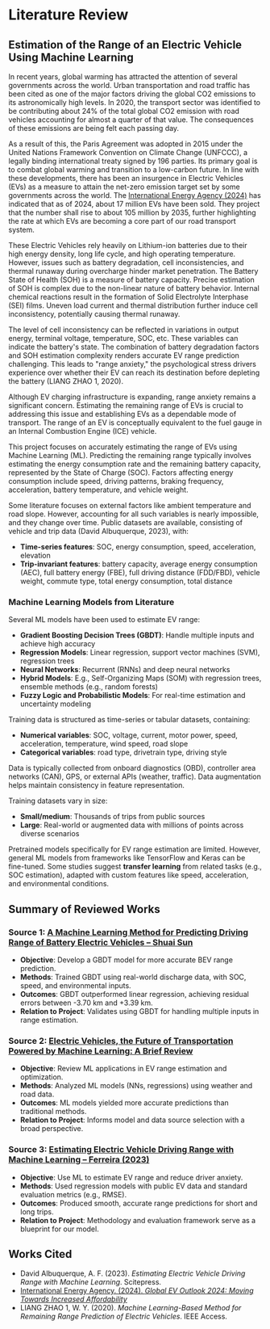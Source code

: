 # Literature Review

## Estimation of the Range of an Electric Vehicle Using Machine Learning

In recent years, global warming has attracted the attention of several governments across the world. Urban transportation and road traffic has been cited as one of the major factors driving the global CO2 emissions to its astronomically high levels. In 2020, the transport sector was identified to be contributing about 24% of the total global CO2 emission with road vehicles accounting for almost a quarter of that value. The consequences of these emissions are being felt each passing day.

As a result of this, the Paris Agreement was adopted in 2015 under the United Nations Framework Convention on Climate Change (UNFCCC), a legally binding international treaty signed by 196 parties. Its primary goal is to combat global warming and transition to a low-carbon future. In line with these developments, there has been an insurgence in Electric Vehicles (EVs) as a measure to attain the net-zero emission target set by some governments across the world. The [International Energy Agency (2024)](https://www.iea.org/reports/global-ev-outlook-2024) has indicated that as of 2024, about 17 million EVs have been sold. They project that the number shall rise to about 105 million by 2035, further highlighting the rate at which EVs are becoming a core part of our road transport system.

These Electric Vehicles rely heavily on Lithium-ion batteries due to their high energy density, long life cycle, and high operating temperature. However, issues such as battery degradation, cell inconsistencies, and thermal runaway during overcharge hinder market penetration. The Battery State of Health (SOH) is a measure of battery capacity. Precise estimation of SOH is complex due to the non-linear nature of battery behavior. Internal chemical reactions result in the formation of Solid Electrolyte Interphase (SEI) films. Uneven load current and thermal distribution further induce cell inconsistency, potentially causing thermal runaway.

The level of cell inconsistency can be reflected in variations in output energy, terminal voltage, temperature, SOC, etc. These variables can indicate the battery's state. The combination of battery degradation factors and SOH estimation complexity renders accurate EV range prediction challenging. This leads to "range anxiety," the psychological stress drivers experience over whether their EV can reach its destination before depleting the battery (LIANG ZHAO 1, 2020).

Although EV charging infrastructure is expanding, range anxiety remains a significant concern. Estimating the remaining range of EVs is crucial to addressing this issue and establishing EVs as a dependable mode of transport. The range of an EV is conceptually equivalent to the fuel gauge in an Internal Combustion Engine (ICE) vehicle.

This project focuses on accurately estimating the range of EVs using Machine Learning (ML). Predicting the remaining range typically involves estimating the energy consumption rate and the remaining battery capacity, represented by the State of Charge (SOC). Factors affecting energy consumption include speed, driving patterns, braking frequency, acceleration, battery temperature, and vehicle weight.

Some literature focuses on external factors like ambient temperature and road slope. However, accounting for all such variables is nearly impossible, and they change over time. Public datasets are available, consisting of vehicle and trip data (David Albuquerque, 2023), with:

* **Time-series features**: SOC, energy consumption, speed, acceleration, elevation
* **Trip-invariant features**: battery capacity, average energy consumption (AEC), full battery energy (FBE), full driving distance (FDD/FBD), vehicle weight, commute type, total energy consumption, total distance

### Machine Learning Models from Literature

Several ML models have been used to estimate EV range:

* **Gradient Boosting Decision Trees (GBDT)**: Handle multiple inputs and achieve high accuracy
* **Regression Models**: Linear regression, support vector machines (SVM), regression trees
* **Neural Networks**: Recurrent (RNNs) and deep neural networks
* **Hybrid Models**: E.g., Self-Organizing Maps (SOM) with regression trees, ensemble methods (e.g., random forests)
* **Fuzzy Logic and Probabilistic Models**: For real-time estimation and uncertainty modeling

Training data is structured as time-series or tabular datasets, containing:

* **Numerical variables**: SOC, voltage, current, motor power, speed, acceleration, temperature, wind speed, road slope
* **Categorical variables**: road type, drivetrain type, driving style

Data is typically collected from onboard diagnostics (OBD), controller area networks (CAN), GPS, or external APIs (weather, traffic). Data augmentation helps maintain consistency in feature representation.

Training datasets vary in size:

* **Small/medium**: Thousands of trips from public sources
* **Large**: Real-world or augmented data with millions of points across diverse scenarios

Pretrained models specifically for EV range estimation are limited. However, general ML models from frameworks like TensorFlow and Keras can be fine-tuned. Some studies suggest **transfer learning** from related tasks (e.g., SOC estimation), adapted with custom features like speed, acceleration, and environmental conditions.

## Summary of Reviewed Works

### Source 1: [A Machine Learning Method for Predicting Driving Range of Battery Electric Vehicles – Shuai Sun](https://onlinelibrary.wiley.com/doi/epdf/10.1155/2019/4109148)

* **Objective**: Develop a GBDT model for more accurate BEV range prediction.
* **Methods**: Trained GBDT using real-world discharge data, with SOC, speed, and environmental inputs.
* **Outcomes**: GBDT outperformed linear regression, achieving residual errors between -3.70 km and +3.39 km.
* **Relation to Project**: Validates using GBDT for handling multiple inputs in range estimation.

### Source 2: [Electric Vehicles, the Future of Transportation Powered by Machine Learning: A Brief Review](https://scholar.google.com/scholar?hl=en&as_sdt=0%2C5&q=Energy+Informatics+%282024%29+-+Electric+Vehicles%2C+the+Future+of+Transportation+Powered+by+Machine+Learning%3A+A+Brief+Review&btnG=)

* **Objective**: Review ML applications in EV range estimation and optimization.
* **Methods**: Analyzed ML models (NNs, regressions) using weather and road data.
* **Outcomes**: ML models yielded more accurate predictions than traditional methods.
* **Relation to Project**: Informs model and data source selection with a broad perspective.

### Source 3: [Estimating Electric Vehicle Driving Range with Machine Learning – Ferreira (2023)](https://scholar.google.com/scholar?hl=en&as_sdt=0%2C5&q=Ferreira+%282023%29+-+Estimating+Electric+Vehicle+Driving+Range+with+Machine+Learning&btnG=)

* **Objective**: Use ML to estimate EV range and reduce driver anxiety.
* **Methods**: Used regression models with public EV data and standard evaluation metrics (e.g., RMSE).
* **Outcomes**: Produced smooth, accurate range predictions for short and long trips.
* **Relation to Project**: Methodology and evaluation framework serve as a blueprint for our model.

## Works Cited

* David Albuquerque, A. F. (2023). *Estimating Electric Vehicle Driving Range with Machine Learning*. Scitepress.
* [International Energy Agency. (2024). *Global EV Outlook 2024: Moving Towards Increased Affordability*](https://www.iea.org/reports/global-ev-outlook-2024)
* LIANG ZHAO 1, W. Y. (2020). *Machine Learning-Based Method for Remaining Range Prediction of Electric Vehicles*. IEEE Access.
